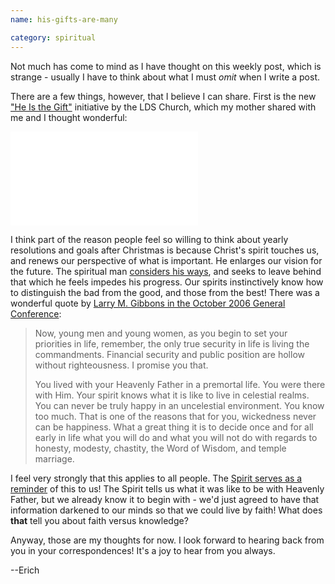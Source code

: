 ```yaml
---
name: his-gifts-are-many

category: spiritual
---
```

Not much has come to mind as I have thought on this weekly post, which is strange - usually I have to think about what I must *omit* when I write a post.

There are a few things, however, that I believe I can share. First is the new ["He Is the Gift"](http://www.mormon.org/christmas) initiative by the LDS Church, which my mother shared with me and I thought wonderful:

<iframe src="//www.youtube-nocookie.com/embed/uzjFEMmM0Xs?rel=0" frameborder="0" allowfullscreen></iframe>

I think part of the reason people feel so willing to think about yearly resolutions and goals after Christmas is because Christ's spirit touches us, and renews our perspective of what is important. He enlarges our vision for the future. The spiritual man [considers his ways](https://www.lds.org/scriptures/ot/hag/1.5-7?lang=eng#4), and seeks to leave behind that which he feels impedes his progress. Our spirits instinctively know how to distinguish the bad from the good, and those from the best! There was a wonderful quote by [Larry M. Gibbons in the October 2006 General Conference](https://www.lds.org/general-conference/2006/10/wherefore-settle-this-in-your-hearts.p24-p25?lang=eng#p23):


> Now, young men and young women, as you begin to set your priorities in life, remember, the only true security in life is living the commandments. Financial security and public position are hollow without righteousness. I promise you that.
> 
> You lived with your Heavenly Father in a premortal life. You were there with Him. Your spirit knows what it is like to live in celestial realms. You can never be truly happy in an uncelestial environment. You know too much. That is one of the reasons that for you, wickedness never can be happiness. What a great thing it is to decide once and for all early in life what you will do and what you will not do with regards to honesty, modesty, chastity, the Word of Wisdom, and temple marriage.


I feel very strongly that this applies to all people. The [Spirit serves as a reminder](https://www.lds.org/scriptures/nt/john/14.25-26?lang=eng#24) of this to us! The Spirit tells us what it was like to be with Heavenly Father, but we already know it to begin with - we'd just agreed to have that information darkened to our minds so that we could live by faith! What does **that** tell you about faith versus knowledge?

Anyway, those are my thoughts for now. I look forward to hearing back from you in your correspondences! It's a joy to hear from you always.

--Erich